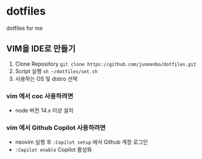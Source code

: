 # dotfiles

dotfiles for me

## VIM을 IDE로 만들기

1. Clone Repository `git clone https://github.com/junmanbo/dotfiles.git`
2. Script 실행 `sh ~/dotfiles/set.sh`
3. 사용하는 OS 및 distro 선택

### vim 에서 coc 사용하려면

- node 버전 14.x 이상 설치

### vim 에서 Github Copilot 사용하려면

- neovim 실행 후 `:Copilot setup` 에서 Github 계정 로그인 
- `:Copilot enable` Copilot 활성화

